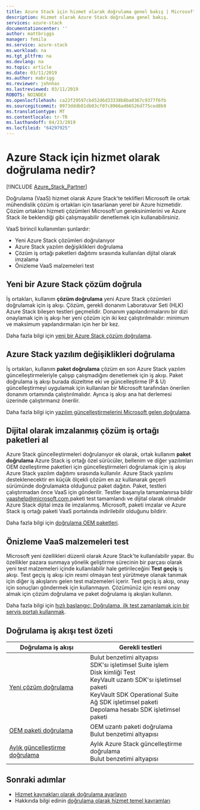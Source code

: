 ```yaml
---
title: Azure Stack için hizmet olarak doğrulama genel bakış | Microsoft Docs
description: Hizmet olarak Azure Stack doğrulama genel bakış.
services: azure-stack
documentationcenter: ''
author: mattbriggs
manager: femila
ms.service: azure-stack
ms.workload: na
ms.tgt_pltfrm: na
ms.devlang: na
ms.topic: article
ms.date: 03/11/2019
ms.author: mabrigg
ms.reviewer: johnhas
ms.lastreviewed: 03/11/2019
ROBOTS: NOINDEX
ms.openlocfilehash: ca22f29597cb452d6d33338b8ba0367c9377f6fb
ms.sourcegitcommit: 0973dddb81db03cf07c8966ad66526d775ced8b9
ms.translationtype: MT
ms.contentlocale: tr-TR
ms.lasthandoff: 04/23/2019
ms.locfileid: "64297925"
---
```

# <a name="what-is-validation-as-a-service-for-azure-stack"></a>Azure Stack için hizmet olarak doğrulama nedir?

[!INCLUDE [Azure_Stack_Partner](./includes/azure-stack-partner-appliesto.md)]

Doğrulama (VaaS) hizmet olarak Azure Stack'te teklifleri Microsoft ile ortak mühendislik çözüm iş ortakları için tasarlanan yerel bir Azure hizmetidir. Çözüm ortakları hizmeti çözümleri Microsoft'un gereksinimlerini ve Azure Stack ile beklendiği gibi çalışmayabilir denetlemek için kullanabilirsiniz.

VaaS birincil kullanımları şunlardır:

- Yeni Azure Stack çözümleri doğrulanıyor
- Azure Stack yazılım değişiklikleri doğrulama
- Çözüm iş ortağı paketleri dağıtımı sırasında kullanılan dijital olarak imzalama
- Önizleme VaaS malzemeleri test

## <a name="validate-a-new-azure-stack-solution"></a>Yeni bir Azure Stack çözüm doğrula

İş ortakları, kullanım **çözüm doğrulama** yeni Azure Stack çözümleri doğrulamak için iş akışı. Çözüm, gerekli donanım Laboratuvar Seti (HLK) Azure Stack bileşen testleri geçmelidir. Donanım yapılandırmalarını bir dizi onaylamak için iş akışı her yeni çözüm için iki kez çalıştırılmalıdır: minimum ve maksimum yapılandırmaları için her bir kez.

Daha fazla bilgi için [yeni bir Azure Stack çözüm doğrulama](azure-stack-vaas-validate-solution-new.md).

## <a name="validate-changes-to-the-azure-stack-software"></a>Azure Stack yazılım değişiklikleri doğrulama

İş ortakları, kullanım **paket doğrulama** çözüm en son Azure Stack yazılım güncelleştirmeleriyle çalışıp çalışmadığını denetlemek için iş akışı. Paket doğrulama iş akışı burada düzeltme eki ve güncelleştirme (P & U) güncelleştirmeyi uygulamak için kullanılan bir Microsoft tarafından önerilen donanım ortamında çalıştırılmalıdır. Ayrıca iş akışı ana hat derlemesi üzerinde çalıştırmanız önerilir.

Daha fazla bilgi için [yazılım güncelleştirmelerini Microsoft gelen doğrulama](azure-stack-vaas-validate-microsoft-updates.md).

## <a name="get-digitally-signed-solution-partner-packages"></a>Dijital olarak imzalanmış çözüm iş ortağı paketleri al

Azure Stack güncelleştirmeleri doğrulanıyor ek olarak, ortak kullanım **paket doğrulama** Azure Stack iş ortağı özel sürücüler, bellenim ve diğer yazılımları OEM özelleştirme paketleri için güncelleştirmeleri doğrulamak için iş akışı Azure Stack yazılım dağıtımı sırasında kullanılır. Azure Stack yazılımı desteklenecektir en küçük ölçekli çözüm en az kullanarak geçerli sürümünde doğrulamakta olduğunuz paket dağıtın. Paket, testleri çalıştırmadan önce VaaS için gönderilir. Testler başarıyla tamamlanırsa bildir [ vaashelp@microsoft.com ](mailto:vaashelp@microsoft.com) paketi test tamamlandı ve dijital olarak olmalıdır Azure Stack dijital imza ile imzalanmış. Microsoft, paketi imzalar ve Azure Stack iş ortağı paketi VaaS portalında indirilebilir olduğunu bildirir.

Daha fazla bilgi için [doğrulama OEM paketleri](azure-stack-vaas-validate-oem-package.md).

## <a name="preview-vaas-test-collateral"></a>Önizleme VaaS malzemeleri test

Microsoft yeni özellikleri düzenli olarak Azure Stack'te kullanılabilir yapar. Bu özellikler pazara sunmaya yönelik geliştirme sürecinin bir parçası olarak yeni test malzemeleri içinde kullanılabilir hale getirileceğini **Test geçiş** iş akışı. Test geçiş iş akışı için resmi olmayan test yürütmeye olanak tanımak için diğer iş akışlarını gelen test malzemeleri içerir. Test geçiş iş akışı, onay için sonuçları göndermek için kullanmayın. Çözümünüz için resmi onay almak için çözüm doğrulama ve paket doğrulama iş akışları kullanın.

Daha fazla bilgi için [hızlı başlangıç: Doğrulama, ilk test zamanlamak için bir servis portalı kullanmak](azure-stack-vaas-schedule-test-pass.md).

## <a name="validation-workflow-tests-summary"></a>Doğrulama iş akışı test özeti

| Doğrulama iş akışı | Gerekli testleri |
|----|------------|
| [Yeni çözüm doğrulama](azure-stack-vaas-validate-solution-new.md) | Bulut benzetimi altyapısı<br>SDK'sı işletimsel Suite işlem<br>Disk kimliği Test<br>KeyVault uzantı SDK'sı işletimsel paketi<br>KeyVault SDK Operational Suite<br>Ağ SDK işletimsel paketi<br>Depolama hesabı SDK işletimsel paketi<br> |
| [OEM paketi doğrulama](azure-stack-vaas-validate-oem-package.md) | OEM uzantı paketi doğrulama<br>Bulut benzetimi altyapısı |
| [Aylık güncelleştirme doğrulama](azure-stack-vaas-validate-microsoft-updates.md) | Aylık Azure Stack güncelleştirme doğrulama<br>Bulut benzetimi altyapısı<br> |

## <a name="next-steps"></a>Sonraki adımlar

- [Hizmet kaynakları olarak doğrulama ayarlayın](azure-stack-vaas-set-up-resources.md)
- Hakkında bilgi edinin [doğrulama olarak hizmet temel kavramları](azure-stack-vaas-key-concepts.md)
